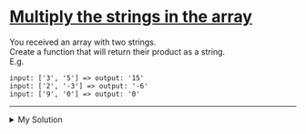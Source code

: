# [Multiply the strings in the array](https://www.codewars.com/kata/59b2963132779166d2001018)

You received an array with two strings.  
Create a function that will return their product as a string.  
E.g.

    input: ['3', '5'] => output: '15'
    input: ['2', '-3'] => output: '-6'
    input: ['9', '0'] => output: '0'

---

<details><summary>My Solution</summary>

```js
function arrMultiply(arr) {
  return (arr[0] * arr[1]).toString();
}
```

</details>
